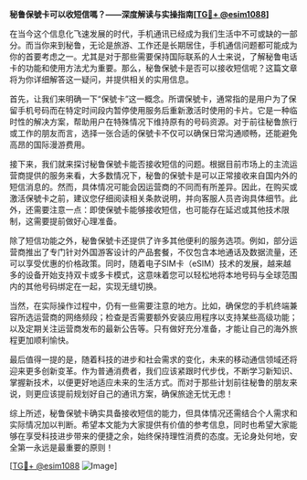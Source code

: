 **秘鲁保號卡可以收短信嗎？——深度解读与实操指南[[TG💪+ @esim1088](https://t.me/s/esim1088)]**

在当今这个信息化飞速发展的时代，手机通讯已经成为我们生活中不可或缺的一部分。而当你来到秘鲁，无论是旅游、工作还是长期居住，手机通信问题都可能成为你的首要考虑之一。尤其是对于那些需要保持国际联系的人士来说，了解秘鲁电话卡的功能和使用方法尤为重要。那么，秘鲁保號卡是否可以接收短信呢？这篇文章将为你详细解答这一疑问，并提供相关的实用信息。

首先，让我们来明确一下“保號卡”这一概念。所谓保號卡，通常指的是用户为了保留手机号码而在特定时间段内暂停使用服务后重新激活时使用的卡片。它是一种临时性的解决方案，帮助用户在特殊情况下维持原有的号码资源。对于前往秘鲁旅行或工作的朋友而言，选择一张合适的保號卡不仅可以确保日常沟通顺畅，还能避免高昂的国际漫游费用。

接下来，我们就来探讨秘鲁保號卡能否接收短信的问题。根据目前市场上的主流运营商提供的服务来看，大多数情况下，秘鲁的保號卡是可以正常接收来自国内外的短信消息的。然而，具体情况可能会因运营商的不同而有所差异。因此，在购买或激活保號卡之前，建议您仔细阅读相关条款说明，并向客服人员咨询具体细节。此外，还需要注意一点：即使保號卡能够接收短信，也可能存在延迟或其他技术限制，这需要提前做好心理准备。

除了短信功能之外，秘鲁保號卡还提供了许多其他便利的服务选项。例如，部分运营商推出了专门针对外国游客设计的产品套餐，不仅包含本地通话及数据流量，还可以享受优惠的价格政策。同时，随着电子SIM卡（eSIM）技术的发展，越来越多的设备开始支持双卡或多卡模式，这意味着您可以轻松地将本地号码与全球范围内的其他号码绑定在一起，实现无缝切换。

当然，在实际操作过程中，仍有一些需要注意的地方。比如，确保您的手机终端兼容所选运营商的网络频段；检查是否需要额外安装应用程序以支持某些高级功能；以及定期关注运营商发布的最新公告等。只有做好充分准备，才能让自己的海外旅程更加顺利愉快。

最后值得一提的是，随着科技的进步和社会需求的变化，未来的移动通信领域还将迎来更多创新变革。作为普通消费者，我们应该紧跟时代步伐，不断学习新知识、掌握新技术，以便更好地适应未来的生活方式。而对于那些计划前往秘鲁的朋友来说，则更应该提前规划好自己的通讯方案，确保旅途无忧无虑！

综上所述，秘鲁保號卡确实具备接收短信的能力，但具体情况还需结合个人需求和实际情况加以判断。希望本文能为大家提供有价值的参考信息，同时也希望大家能够在享受科技进步带来的便捷之余，始终保持理性消费的态度。无论身处何地，安全第一永远是最重要的原则！

[[TG💪+ @esim1088](https://t.me/s/esim1088) ![Image](https://i.postimg.cc/4NQfJmqS/Snipaste-2025-05-13-00-14-12.png)]